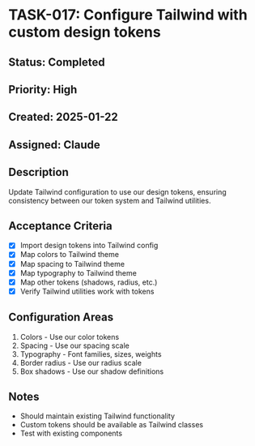 # TASK-017: Configure Tailwind with custom design tokens

## Status: Completed
## Priority: High
## Created: 2025-01-22
## Assigned: Claude

## Description
Update Tailwind configuration to use our design tokens, ensuring consistency between our token system and Tailwind utilities.

## Acceptance Criteria
- [x] Import design tokens into Tailwind config
- [x] Map colors to Tailwind theme
- [x] Map spacing to Tailwind theme
- [x] Map typography to Tailwind theme
- [x] Map other tokens (shadows, radius, etc.)
- [x] Verify Tailwind utilities work with tokens

## Configuration Areas
1. Colors - Use our color tokens
2. Spacing - Use our spacing scale
3. Typography - Font families, sizes, weights
4. Border radius - Use our radius scale
5. Box shadows - Use our shadow definitions

## Notes
- Should maintain existing Tailwind functionality
- Custom tokens should be available as Tailwind classes
- Test with existing components